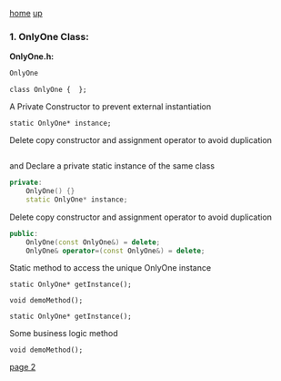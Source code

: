 [home](./page01.md) [up](../../README.md)

### 1. OnlyOne Class:

**OnlyOne.h:**

```cpp
OnlyOne
```

```
class OnlyOne {  };
```

A Private Constructor to prevent external instantiation

```
static OnlyOne* instance;
```

Delete copy constructor and assignment operator to avoid duplication

```cpp

```

and Declare a private static instance of the same class

```cpp
private:
    OnlyOne() {}
    static OnlyOne* instance;
```

Delete copy constructor and assignment operator to avoid duplication
```cpp
public:
    OnlyOne(const OnlyOne&) = delete;
    OnlyOne& operator=(const OnlyOne&) = delete;
```

Static method to access the unique OnlyOne instance

```
static OnlyOne* getInstance();
```

```
void demoMethod();
```

```
static OnlyOne* getInstance();
```

Some business logic method
```
void demoMethod();
```

[page 2](./page02.md)
